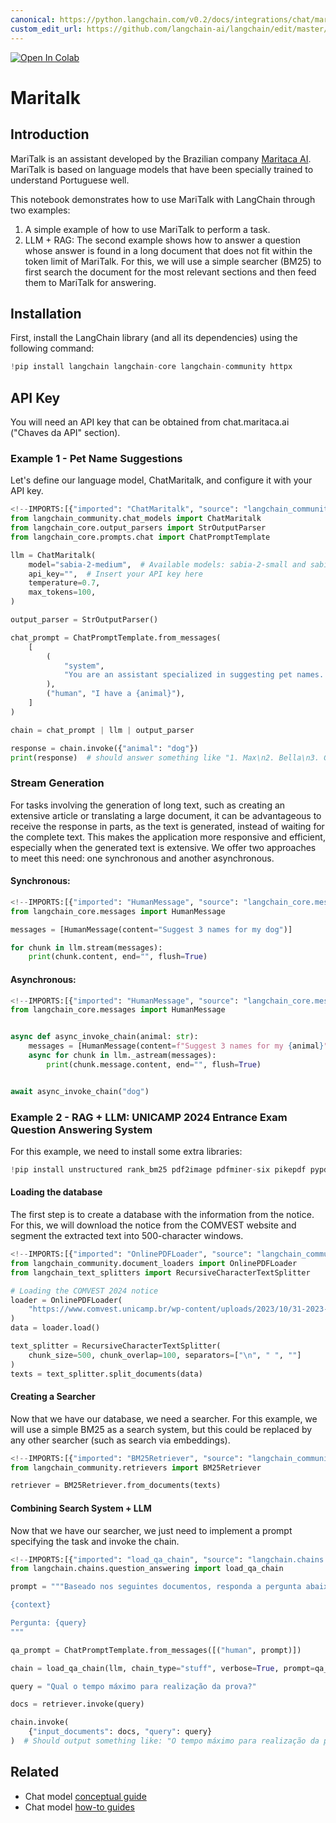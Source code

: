 ```yaml
---
canonical: https://python.langchain.com/v0.2/docs/integrations/chat/maritalk/
custom_edit_url: https://github.com/langchain-ai/langchain/edit/master/docs/docs/integrations/chat/maritalk.ipynb
---
```


<a href="https://colab.research.google.com/github/langchain-ai/langchain/blob/master/docs/docs/integrations/chat/maritalk.ipynb" target="_parent"><img src="https://colab.research.google.com/assets/colab-badge.svg" alt="Open In Colab"/></a>

# Maritalk

## Introduction

MariTalk is an assistant developed by the Brazilian company [Maritaca AI](https://www.maritaca.ai).
MariTalk is based on language models that have been specially trained to understand Portuguese well.

This notebook demonstrates how to use MariTalk with LangChain through two examples:

1. A simple example of how to use MariTalk to perform a task.
2. LLM + RAG: The second example shows how to answer a question whose answer is found in a long document that does not fit within the token limit of MariTalk. For this, we will use a simple searcher (BM25) to first search the document for the most relevant sections and then feed them to MariTalk for answering.

## Installation
First, install the LangChain library (and all its dependencies) using the following command:


```python
!pip install langchain langchain-core langchain-community httpx
```

## API Key
You will need an API key that can be obtained from chat.maritaca.ai ("Chaves da API" section).


### Example 1 - Pet Name Suggestions

Let's define our language model, ChatMaritalk, and configure it with your API key.


```python
<!--IMPORTS:[{"imported": "ChatMaritalk", "source": "langchain_community.chat_models", "docs": "https://api.python.langchain.com/en/latest/chat_models/langchain_community.chat_models.maritalk.ChatMaritalk.html", "title": "Maritalk"}, {"imported": "StrOutputParser", "source": "langchain_core.output_parsers", "docs": "https://api.python.langchain.com/en/latest/output_parsers/langchain_core.output_parsers.string.StrOutputParser.html", "title": "Maritalk"}, {"imported": "ChatPromptTemplate", "source": "langchain_core.prompts.chat", "docs": "https://api.python.langchain.com/en/latest/prompts/langchain_core.prompts.chat.ChatPromptTemplate.html", "title": "Maritalk"}]-->
from langchain_community.chat_models import ChatMaritalk
from langchain_core.output_parsers import StrOutputParser
from langchain_core.prompts.chat import ChatPromptTemplate

llm = ChatMaritalk(
    model="sabia-2-medium",  # Available models: sabia-2-small and sabia-2-medium
    api_key="",  # Insert your API key here
    temperature=0.7,
    max_tokens=100,
)

output_parser = StrOutputParser()

chat_prompt = ChatPromptTemplate.from_messages(
    [
        (
            "system",
            "You are an assistant specialized in suggesting pet names. Given the animal, you must suggest 4 names.",
        ),
        ("human", "I have a {animal}"),
    ]
)

chain = chat_prompt | llm | output_parser

response = chain.invoke({"animal": "dog"})
print(response)  # should answer something like "1. Max\n2. Bella\n3. Charlie\n4. Rocky"
```

### Stream Generation

For tasks involving the generation of long text, such as creating an extensive article or translating a large document, it can be advantageous to receive the response in parts, as the text is generated, instead of waiting for the complete text. This makes the application more responsive and efficient, especially when the generated text is extensive. We offer two approaches to meet this need: one synchronous and another asynchronous.

#### Synchronous:


```python
<!--IMPORTS:[{"imported": "HumanMessage", "source": "langchain_core.messages", "docs": "https://api.python.langchain.com/en/latest/messages/langchain_core.messages.human.HumanMessage.html", "title": "Maritalk"}]-->
from langchain_core.messages import HumanMessage

messages = [HumanMessage(content="Suggest 3 names for my dog")]

for chunk in llm.stream(messages):
    print(chunk.content, end="", flush=True)
```

#### Asynchronous:


```python
<!--IMPORTS:[{"imported": "HumanMessage", "source": "langchain_core.messages", "docs": "https://api.python.langchain.com/en/latest/messages/langchain_core.messages.human.HumanMessage.html", "title": "Maritalk"}]-->
from langchain_core.messages import HumanMessage


async def async_invoke_chain(animal: str):
    messages = [HumanMessage(content=f"Suggest 3 names for my {animal}")]
    async for chunk in llm._astream(messages):
        print(chunk.message.content, end="", flush=True)


await async_invoke_chain("dog")
```

### Example 2 - RAG + LLM: UNICAMP 2024 Entrance Exam Question Answering System
For this example, we need to install some extra libraries:


```python
!pip install unstructured rank_bm25 pdf2image pdfminer-six pikepdf pypdf unstructured_inference fastapi kaleido uvicorn "pillow<10.1.0" pillow_heif -q
```

#### Loading the database

The first step is to create a database with the information from the notice. For this, we will download the notice from the COMVEST website and segment the extracted text into 500-character windows.


```python
<!--IMPORTS:[{"imported": "OnlinePDFLoader", "source": "langchain_community.document_loaders", "docs": "https://api.python.langchain.com/en/latest/document_loaders/langchain_community.document_loaders.pdf.OnlinePDFLoader.html", "title": "Maritalk"}, {"imported": "RecursiveCharacterTextSplitter", "source": "langchain_text_splitters", "docs": "https://api.python.langchain.com/en/latest/character/langchain_text_splitters.character.RecursiveCharacterTextSplitter.html", "title": "Maritalk"}]-->
from langchain_community.document_loaders import OnlinePDFLoader
from langchain_text_splitters import RecursiveCharacterTextSplitter

# Loading the COMVEST 2024 notice
loader = OnlinePDFLoader(
    "https://www.comvest.unicamp.br/wp-content/uploads/2023/10/31-2023-Dispoe-sobre-o-Vestibular-Unicamp-2024_com-retificacao.pdf"
)
data = loader.load()

text_splitter = RecursiveCharacterTextSplitter(
    chunk_size=500, chunk_overlap=100, separators=["\n", " ", ""]
)
texts = text_splitter.split_documents(data)
```

#### Creating a Searcher
Now that we have our database, we need a searcher. For this example, we will use a simple BM25 as a search system, but this could be replaced by any other searcher (such as search via embeddings).


```python
<!--IMPORTS:[{"imported": "BM25Retriever", "source": "langchain_community.retrievers", "docs": "https://api.python.langchain.com/en/latest/retrievers/langchain_community.retrievers.bm25.BM25Retriever.html", "title": "Maritalk"}]-->
from langchain_community.retrievers import BM25Retriever

retriever = BM25Retriever.from_documents(texts)
```

#### Combining Search System + LLM
Now that we have our searcher, we just need to implement a prompt specifying the task and invoke the chain.


```python
<!--IMPORTS:[{"imported": "load_qa_chain", "source": "langchain.chains.question_answering", "docs": "https://api.python.langchain.com/en/latest/chains/langchain.chains.question_answering.chain.load_qa_chain.html", "title": "Maritalk"}]-->
from langchain.chains.question_answering import load_qa_chain

prompt = """Baseado nos seguintes documentos, responda a pergunta abaixo.

{context}

Pergunta: {query}
"""

qa_prompt = ChatPromptTemplate.from_messages([("human", prompt)])

chain = load_qa_chain(llm, chain_type="stuff", verbose=True, prompt=qa_prompt)

query = "Qual o tempo máximo para realização da prova?"

docs = retriever.invoke(query)

chain.invoke(
    {"input_documents": docs, "query": query}
)  # Should output something like: "O tempo máximo para realização da prova é de 5 horas."
```


## Related

- Chat model [conceptual guide](/docs/concepts/#chat-models)
- Chat model [how-to guides](/docs/how_to/#chat-models)